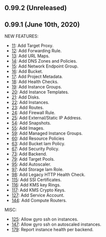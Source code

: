 ## 0.99.2 (Unreleased)

## 0.99.1 (June 10th, 2020)

NEW FEATURES:

* [11](https://github.com/perfectsense/gyro-google-provider/issues/11): Add Target Proxy.
* [12](https://github.com/perfectsense/gyro-google-provider/issues/12): Add Forwarding Rule.
* [13](https://github.com/perfectsense/gyro-google-provider/issues/13): Add URL Maps.
* [14](https://github.com/perfectsense/gyro-google-provider/issues/14): Add DNS Zones and Policies.
* [15](https://github.com/perfectsense/gyro-google-provider/issues/15): Add Network Endpoint Group.
* [16](https://github.com/perfectsense/gyro-google-provider/issues/16): Add Bucket.
* [17](https://github.com/perfectsense/gyro-google-provider/issues/17): Add Project Metadata.
* [18](https://github.com/perfectsense/gyro-google-provider/issues/18): Add Health Checks.
* [19](https://github.com/perfectsense/gyro-google-provider/issues/19): Add Instance Groups.
* [20](https://github.com/perfectsense/gyro-google-provider/issues/20): Add Instance Templates.
* [21](https://github.com/perfectsense/gyro-google-provider/issues/21): Add Disks.
* [22](https://github.com/perfectsense/gyro-google-provider/issues/22): Add Instances.
* [23](https://github.com/perfectsense/gyro-google-provider/issues/23): Add Routes.
* [24](https://github.com/perfectsense/gyro-google-provider/issues/24): Add Firewall Rule.
* [25](https://github.com/perfectsense/gyro-google-provider/issues/25): Add External/Static IP Address.
* [54](https://github.com/perfectsense/gyro-google-provider/issues/54): Add Snapshots.
* [55](https://github.com/perfectsense/gyro-google-provider/issues/55): Add Images.
* [59](https://github.com/perfectsense/gyro-google-provider/issues/59): Add Managed Instance Groups.
* [60](https://github.com/perfectsense/gyro-google-provider/issues/60): Add Resource Policies
* [63](https://github.com/perfectsense/gyro-google-provider/issues/63): Add Bucket Iam Policy.
* [67](https://github.com/perfectsense/gyro-google-provider/issues/67): Add Security Policy.
* [73](https://github.com/perfectsense/gyro-google-provider/issues/73): Add Backend.
* [79](https://github.com/perfectsense/gyro-google-provider/issues/79): Add Target Pools.
* [95](https://github.com/perfectsense/gyro-google-provider/issues/95): Add Autoscaler.
* [97](https://github.com/perfectsense/gyro-google-provider/issues/97): Add Storage Iam Role.
* [98](https://github.com/perfectsense/gyro-google-provider/issues/98): Add Legacy HTTP Health Check.
* [115](https://github.com/perfectsense/gyro-google-provider/issues/115): Add SSl Certificates.
* [116](https://github.com/perfectsense/gyro-google-provider/issues/116): Add KMS key Rings.
* [117](https://github.com/perfectsense/gyro-google-provider/issues/117): Add KMS Crypto Keys.
* [127](https://github.com/perfectsense/gyro-google-provider/issues/127): Add Service Account.
* [144](https://github.com/perfectsense/gyro-google-provider/issues/144): Add Compute Routers.

MISC:

* [125](https://github.com/perfectsense/gyro-google-provider/issues/125): Allow gyro ssh on instances.
* [147](https://github.com/perfectsense/gyro-google-provider/issues/147): Allow gyro ssh on autoscaled instances.
* [179](https://github.com/perfectsense/gyro-google-provider/issues/179): Report instance health per backend.

